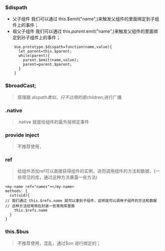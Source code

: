 ### $dispath
- 父子组件 我们可以通过 this.$emit("name",)来触发父组件的里面绑定到子组件上的事件；
- 祖父子组件 我们可以通过 this.$parent.$emit("name",)来触发父组件的里面绑定到孙子组件上的事件；
```vue
    Vue.prototype.$dispath=function(name,value){
      let parent=this.$parent;
      while(parent){
        parent.$emit(name,value);
        parent=parent.$parent;
      }
    }
```
### $broadCast;
> 原理跟 $dispath 类似，只不过用的是$children;进行广播
### .native
> .native 就是给组件的最外层绑定事件
### provide inject 
> 不推荐使用， 
### ref
> 给组件添加ref可以直接获得组件的实例，进而调用组件的方法和数据，(一些常见的库，通过这种方法暴露一些方法)
```vue
<my-name ref="names"></my-name>
methods: {
  cut(uid){
// 我们通过 this.$refs.name 就可以拿到子组件，这样就可以调用子组件的方法和数据
// 这种方法经常用在封装一些常用库里面
    this.$refs.name
  }
}
```
### this.$bus
> 不推荐使用，混乱，通过$on 进行绑定的；
